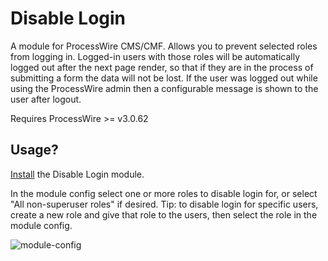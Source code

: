 # Disable Login

A module for ProcessWire CMS/CMF. Allows you to prevent selected roles from logging in. Logged-in users with those roles will be automatically logged out after the next page render, so that if they are in the process of submitting a form the data will not be lost. If the user was logged out while using the ProcessWire admin then a configurable message is shown to the user after logout.

Requires ProcessWire >= v3.0.62

## Usage?

[Install](http://modules.processwire.com/install-uninstall/) the Disable Login module.

In the module config select one or more roles to disable login for, or select "All non-superuser roles" if desired. Tip: to disable login for specific users, create a new role and give that role to the users, then select the role in the module config.

![module-config](https://user-images.githubusercontent.com/1538852/48174384-a3dddf00-e36c-11e8-8f71-2b77729166b3.png)